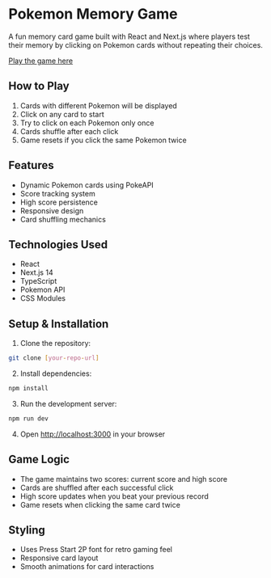 # Pokemon Memory Game

A fun memory card game built with React and Next.js where players test their memory by clicking on Pokemon cards without repeating their choices.

[Play the game here](https://memory-game-toh.vercel.app/)

## How to Play

1. Cards with different Pokemon will be displayed
2. Click on any card to start
3. Try to click on each Pokemon only once
4. Cards shuffle after each click
5. Game resets if you click the same Pokemon twice

## Features

- Dynamic Pokemon cards using PokeAPI
- Score tracking system
- High score persistence
- Responsive design
- Card shuffling mechanics

## Technologies Used

- React
- Next.js 14
- TypeScript
- Pokemon API
- CSS Modules

## Setup & Installation

1. Clone the repository:
```bash
git clone [your-repo-url]
```

2. Install dependencies:
```bash
npm install
```

3. Run the development server:
```bash
npm run dev
```

4. Open [http://localhost:3000](http://localhost:3000) in your browser

## Game Logic

- The game maintains two scores: current score and high score
- Cards are shuffled after each successful click
- High score updates when you beat your previous record
- Game resets when clicking the same card twice

## Styling

- Uses Press Start 2P font for retro gaming feel
- Responsive card layout
- Smooth animations for card interactions
